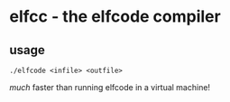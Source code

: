 # elfcc - the elfcode compiler

## usage

```./elfcode <infile> <outfile>```

_much_ faster than running elfcode in a virtual machine!


